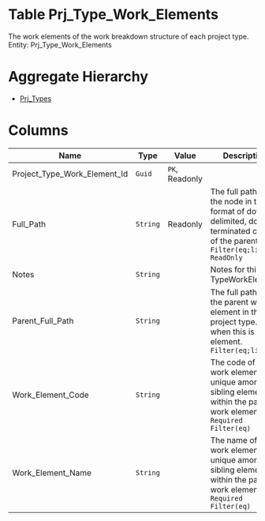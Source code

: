 # Table Prj_Type_Work_Elements

The work elements of the work breakdown structure of each project type. Entity: Prj_Type_Work_Elements

# Aggregate Hierarchy

* [Prj_Types](Prj_Types.md)

# Columns

| Name | Type | Value | Description |
| - | - | - | --- |
|Project_Type_Work_Element_Id|`Guid`|`PK`, Readonly||
|Full_Path|`String`|Readonly|The full path of the node in the format of dot-delimited, dot-terminated codes of the parents. `Filter(eq;like)` `ReadOnly` |
|Notes|`String`||Notes for this TypeWorkElement. |
|Parent_Full_Path|`String`||The full path of the parent work element in this project type. null when this is root element. `Filter(eq;like)` |
|Work_Element_Code|`String`||The code of the work element, unique among the sibling elements within the parent work element. `Required` `Filter(eq)` |
|Work_Element_Name|`String`||The name of the work element, unique among the sibling elements within the parent work element. `Required` `Filter(eq)` |
